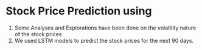 # Stock Price Prediction using 
1. Some Analyses and Explorations have been done on the volatility nature of the stock prices 
2. We used LSTM models to predict the stock prices for the next 90 days.